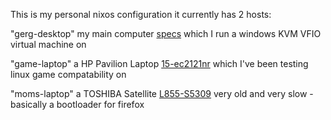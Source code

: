 This is my personal nixos configuration
it currently has 2 hosts:

  "gerg-desktop" my main computer [specs](https://pcpartpicker.com/list/Mhyrfv)
  which I run a windows KVM VFIO virtual machine on
  
  "game-laptop" a HP Pavilion Laptop [15-ec2121nr](https://support.hp.com/us-en/document/c07918617#AbT0)
  which I've been testing linux game compatability on
  
  "moms-laptop" a TOSHIBA Satellite [L855-S5309](https://fo-stage-03.icecat.biz/us/p/toshiba/pskfuu-008049/satellite-notebooks-l855-s5309-18316794.html)
  very old and very slow -basically a bootloader for firefox
